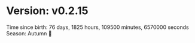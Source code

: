 # Version: v0.2.15
Time since birth: 76 days, 1825 hours, 109500 minutes, 6570000 seconds
Season: Autumn 🍁

